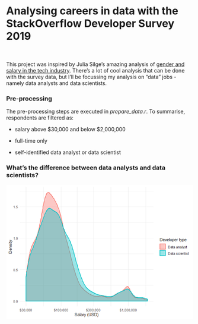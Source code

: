 **Analysing careers in data with the StackOverflow Developer Survey
2019**
================

<br>

This project was inspired by Julia Silge’s amazing analysis of [gender
and salary in the tech
industry](https://juliasilge.com/blog/salary-gender/). There’s a lot of
cool analysis that can be done with the survey data, but I’ll be
focussing my analysis on “data” jobs - namely data analysts and data
scientists.

### Pre-processing

The pre-processing steps are executed in *prepare\_data.r*. To
summarise, respondents are filtered as:

  - salary above $30,000 and below $2,000,000

  - full-time only

  - self-identified data analyst or data scientist

### What’s the difference between data analysts and data scientists?

![](README_files/figure-gfm/unnamed-chunk-2-1.png)<!-- -->
